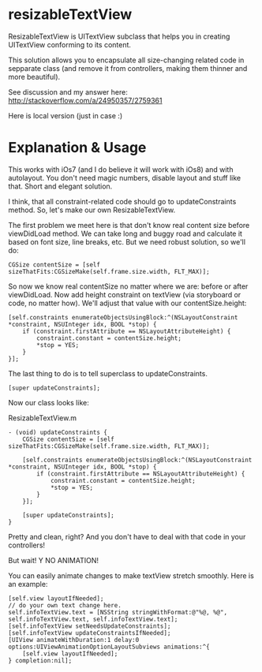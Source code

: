resizableTextView
=================

ResizableTextView is UITextView subclass that helps you in creating UITextView conforming to its content.

This solution allows you to encapsulate all size-changing related code in sepparate class (and remove it from controllers, making them thinner and more beautiful).


See discussion and my answer here: http://stackoverflow.com/a/24950357/2759361

Here is local version (just in case :)


Explanation & Usage
=================
This works with iOs7 (and I do believe it will work with iOs8) and with autolayout. You don't need magic numbers, disable layout and stuff like that. Short and elegant solution.

I think, that all constraint-related code should go to updateConstraints method. So, let's make our own ResizableTextView.

The first problem we meet here is that don't know real content size before viewDidLoad method. We can take long and buggy road and calculate it based on font size, line breaks, etc. But we need robust solution, so we'll do:

	CGSize contentSize = [self sizeThatFits:CGSizeMake(self.frame.size.width, FLT_MAX)];

So now we know real contentSize no matter where we are: before or after viewDidLoad. Now add height constraint on textView (via storyboard or code, no matter how). We'll adjust that value with our contentSize.height:

	[self.constraints enumerateObjectsUsingBlock:^(NSLayoutConstraint *constraint, NSUInteger idx, BOOL *stop) {
	    if (constraint.firstAttribute == NSLayoutAttributeHeight) {
	        constraint.constant = contentSize.height;
	        *stop = YES;
	    }
	}];

The last thing to do is to tell superclass to updateConstraints.

	[super updateConstraints];
	
Now our class looks like:

ResizableTextView.m

	- (void) updateConstraints {
	    CGSize contentSize = [self sizeThatFits:CGSizeMake(self.frame.size.width, FLT_MAX)];
	
	    [self.constraints enumerateObjectsUsingBlock:^(NSLayoutConstraint *constraint, NSUInteger idx, BOOL *stop) {
	        if (constraint.firstAttribute == NSLayoutAttributeHeight) {
	            constraint.constant = contentSize.height;
	            *stop = YES;
	        }
	    }];
	
	    [super updateConstraints];
	}

Pretty and clean, right? And you don't have to deal with that code in your controllers!

But wait! Y NO ANIMATION!

You can easily animate changes to make textView stretch smoothly. Here is an example:

    [self.view layoutIfNeeded];
    // do your own text change here.
    self.infoTextView.text = [NSString stringWithFormat:@"%@, %@", self.infoTextView.text, self.infoTextView.text];
    [self.infoTextView setNeedsUpdateConstraints];
    [self.infoTextView updateConstraintsIfNeeded];
    [UIView animateWithDuration:1 delay:0 options:UIViewAnimationOptionLayoutSubviews animations:^{
        [self.view layoutIfNeeded];
    } completion:nil];
